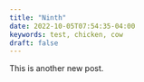 ```yaml
---
title: "Ninth"
date: 2022-10-05T07:54:35-04:00
keywords: test, chicken, cow
draft: false
---
```

This is another new post.


